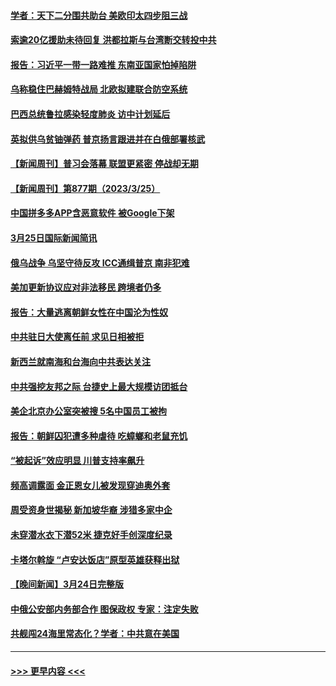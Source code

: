 #### [学者：天下二分围共助台 美欧印太四步阻三战](../pages/prog202/a103676733.md?t=03261543) 
#### [索逾20亿援助未待回复 洪都拉斯与台湾断交转投中共](../pages/prog202/a103676716.md?t=03261543) 
#### [报告：习近平一带一路难推 东南亚国家怕掉陷阱](../pages/prog202/a103676675.md?t=03261543) 
#### [乌称稳住巴赫姆特战局 北欧拟建联合防空系统](../pages/prog202/a103676666.md?t=03261543) 
#### [巴西总统鲁拉感染轻度肺炎 访中计划延后](../pages/prog202/a103676651.md?t=03261543) 
#### [英拟供乌贫铀弹药 普京扬言跟进并在白俄部署核武](../pages/prog202/a103676612.md?t=03261543) 
#### [【新闻周刊】普习会落幕 联盟更紧密 停战却无期](../pages/prog202/a103676543.md?t=03261543) 
#### [【新闻周刊】第877期（2023/3/25）](../pages/prog202/a103676558.md?t=03261543) 
#### [中国拼多多APP含恶意软件 被Google下架](../pages/prog202/a103676492.md?t=03261543) 
#### [3月25日国际新闻简讯](../pages/prog202/a103676462.md?t=03261543) 
#### [俄乌战争 乌坚守待反攻 ICC通缉普京 南非犯难](../pages/prog202/a103676461.md?t=03261543) 
#### [美加更新协议应对非法移民 跨境者仍多](../pages/prog202/a103676460.md?t=03261543) 
#### [报告：大量逃离朝鲜女性在中国沦为性奴](../pages/prog202/a103676397.md?t=03261543) 
#### [中共驻日大使离任前 求见日相被拒](../pages/prog202/a103676382.md?t=03261543) 
#### [新西兰就南海和台海向中共表达关注](../pages/prog202/a103676291.md?t=03261543) 
#### [中共强挖友邦之际 台捷史上最大规模访团抵台](../pages/prog202/a103676298.md?t=03261543) 
#### [美企北京办公室突被搜 5名中国员工被拘](../pages/prog202/a103676296.md?t=03261543) 
#### [报告：朝鲜囚犯遭多种虐待 吃蟑螂和老鼠充饥](../pages/prog202/a103676191.md?t=03261543) 
#### [“被起诉”效应明显 川普支持率飙升](../pages/prog202/a103676188.md?t=03261543) 
#### [频高调露面 金正恩女儿被发现穿迪奥外套](../pages/prog202/a103676185.md?t=03261543) 
#### [周受资身世揭秘 新加坡华裔 涉猎多家中企](../pages/prog202/a103676160.md?t=03261543) 
#### [未穿潜水衣下潜52米 捷克好手创深度纪录](../pages/prog202/a103676145.md?t=03261543) 
#### [卡塔尔斡旋 “卢安达饭店”原型英雄获释出狱](../pages/prog202/a103676099.md?t=03261543) 
#### [【晚间新闻】3月24日完整版](../pages/prog202/a103675972.md?t=03261543) 
#### [中俄公安部内务部合作 图保政权 专家：注定失败](../pages/prog202/a103675987.md?t=03261543) 
#### [共舰闯24海里常态化？学者：中共意在美国](../pages/prog202/a103675970.md?t=03261543) 

----
#### [ >>> 更早内容 <<< ](../indexes/prog202-earlier.md)
